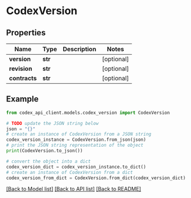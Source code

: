 # CodexVersion


## Properties

Name | Type | Description | Notes
------------ | ------------- | ------------- | -------------
**version** | **str** |  | [optional] 
**revision** | **str** |  | [optional] 
**contracts** | **str** |  | [optional] 

## Example

```python
from codex_api_client.models.codex_version import CodexVersion

# TODO update the JSON string below
json = "{}"
# create an instance of CodexVersion from a JSON string
codex_version_instance = CodexVersion.from_json(json)
# print the JSON string representation of the object
print(CodexVersion.to_json())

# convert the object into a dict
codex_version_dict = codex_version_instance.to_dict()
# create an instance of CodexVersion from a dict
codex_version_from_dict = CodexVersion.from_dict(codex_version_dict)
```
[[Back to Model list]](../README.md#documentation-for-models) [[Back to API list]](../README.md#documentation-for-api-endpoints) [[Back to README]](../README.md)


